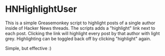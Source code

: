 HNHighlightUser
===============

This is a simple Greasemonkey script to highlight posts of a single author inside of Hacker News threads.  The scripts adds a "highlight" link next to each post.  Clicking the link will highlight every post by that author with light grey.  Highlighting can be toggled back off by clicking "highlight" again.

Simple, but effective :)